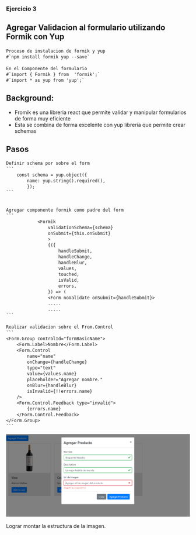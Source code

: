 ### Ejercicio 3

## Agregar Validacion al formulario utilizando Formik con Yup
    Proceso de instalacion de formik y yup
    #`npm install formik yup --save`

    En el Componente del formulario 
    #`import { Formik } from  'formik';`
    #`import * as yup from 'yup';` 

## Background:

   - Fromik es una libreria react que permite validar y manipular formularios de forma muy eficiente
   - Esta se combina de forma excelente con yup libreria que permite crear schemas

## Pasos
    Definir schema por sobre el form
    ```        
        const schema = yup.object({
            name: yup.string().required(),
            });
    ```    

    
    Agregar componente formik como padre del form
    ```        
                <Formik
                    validationSchema={schema}
                    onSubmit={this.onSubmit}
                    >
                    {({
                        handleSubmit,
                        handleChange,
                        handleBlur,
                        values,
                        touched,
                        isValid,
                        errors,
                    }) => (
                    <Form noValidate onSubmit={handleSubmit}>
                    .....
                    .....
    ```    

    Realizar validacion sobre el From.Control 
    ```        
    <Form.Group controlId="formBasicName">
        <Form.Label>Nombre</Form.Label>
        <Form.Control
            name="name"
            onChange={handleChange}
            type="text"
            value={values.name}
            placeholder="Agregar nombre."
            onBlur={handleBlur}
            isInvalid={!!errors.name}
        />
        <Form.Control.Feedback type="invalid">
            {errors.name}
        </Form.Control.Feedback>
    </Form.Group>
    ```  


![ejercicio-cards](https://github.com/joacososa/react-training/blob/2-agregar-productos/images-tutorial/3-validate-form.PNG)

Lograr montar la estructura de la imagen.
